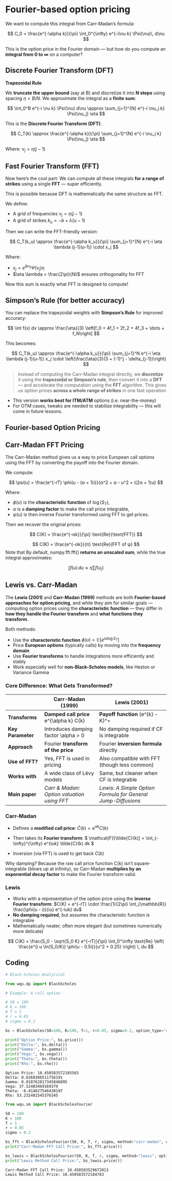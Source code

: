 # Fourier-based option pricing

We want to compute this integral from Carr-Madan’s formula:


$$
C_0 = \frac{e^{-\alpha k}}{\pi} \int_0^{\infty} e^{-i\nu k} \Psi(\nu)\, d\nu 
$$


This is the option price in the Fourier domain — but how do you compute an **integral from 0 to ∞** on a computer? 

## **Discrete Fourier Transform (DFT)**

**Trapezoidal Rule**

We **truncate the upper bound** (say at B) and discretize it into **N steps** using spacing $\eta = B/N$.  We approximate the integral as a **finite sum**: 


$$
\int_0^B e^{-i \nu k} \Psi(\nu) d\nu \approx \sum_{j=1}^{N} e^{-i \nu_j k} \Psi(\nu_j) \eta
$$


This is the **Discrete Fourier Transform (DFT)**:


$$
C_T(k) \approx \frac{e^{-\alpha k}}{\pi} \sum_{j=1}^{N} e^{-i \nu_j k} \Psi(\nu_j) \eta
$$


Where: $\nu_j = \eta(j - 1)$

## Fast Fourier Transform (FFT)

Now here’s the cool part: We can compute all these integrals **for a range of strikes** using a single **FFT** — super efficiently. 

This is possible because DFT is mathematically the same structure as FFT. 

We define:

- A grid of frequencies $\nu_j = \eta(j - 1)$
- A grid of strikes $k_u = -b + \lambda(u - 1)$ 

Then we can write the FFT-friendly version: 


$$
C_T(k_u) \approx \frac{e^{-\alpha k_u}}{\pi} \sum_{j=1}^{N} e^{-i \eta \lambda (j-1)(u-1)} \cdot x_j
$$


Where:

- $x_j = e^{ib\nu_j} \Psi(\nu_j) \eta$
- $\eta \lambda = \frac{2\pi}{N}$ ensures orthogonality for FFT

Now this sum is exactly what FFT is designed to compute!

## Simpson’s Rule (for better accuracy)

You can replace the trapezoidal weights with **Simpson’s Rule** for improved accuracy: 


$$
\int f(x) dx \approx \frac{\eta}{3} \left[f_0 + 4f_1 + 2f_2 + 4f_3 + \dots + f_N\right]
$$


This becomes:


$$
C_T(k_u) \approx \frac{e^{-\alpha k_u}}{\pi} \sum_{j=1}^N e^{-i \eta \lambda (j-1)(u-1)} x_j \cdot \left(\frac{\eta}{3}(3 + (-1)^j - \delta_{j-1})\right)
$$


> Instead of computing the Carr-Madan integral directly, we **discretize** it using the **trapezoidal or Simpson’s rule**, then convert it into a **DFT** — and accelerate the computation using the **FFT** algorithm. This gives us option prices **across a whole range of strikes** in one fast operation

- This version **works best for ITM/ATM** options (i.e. near-the-money)
- For OTM cases, tweaks are needed to stabilize integrability — this will come in future lessons.



## Fourier-based Option Pricing

## Carr-Madan FFT Pricing 

The Carr-Madan method gives us a way to price European call options using the FFT by converting the payoff into the Fourier domain.

We compute:


$$
\psi(u) = \frac{e^{-rT} \phi(u - (α + 1)i)}{α^2 + α - u^2 + i(2α + 1)u}
$$


Where:

- $\phi(u)$ is the **characteristic function** of $\log(S_T)$,
- α is a **damping factor** to make the call price integrable,
- $\psi(u)$ is then inverse Fourier transformed using FFT to get prices.

Then we recover the original prices:


$$
C(K) = \frac{e^{-αk}}{\pi} \text{Re}(\text{FFT})
$$

$$
C(K) = \frac{e^{-αk}}{π} \text{Re}(FFT of ψ)
$$
Note that By default, numpy.fft.fft() **returns an unscaled sum**, while the true integral approximates: 


$$
\int f(u)\, du \approx \eta \sum f(u_j)
$$


## Lewis vs. Carr-Madan

The **Lewis (2001)** and **Carr-Madan (1999)** methods are both **Fourier-based approaches for option pricing**, and while they aim for similar goals — computing option prices using the **characteristic function** — they differ in **how they handle the Fourier transform** and **what functions they transform**. 

Both methods:



- Use the **characteristic function** $\phi(u) = \mathbb{E}[e^{iu \log S_T}]$
- Price **European options** (typically calls) by moving into the **frequency domain**
- Use **Fourier transforms** to handle integrations more efficiently and stably
- Work especially well for **non-Black-Scholes models**, like Heston or Variance Gamma

###  **Core Difference: What Gets Transformed?**

|                   | **Carr-Madan (1999)**                      | **Lewis (2001)**                                             |
| ----------------- | ------------------------------------------ | ------------------------------------------------------------ |
| **Transforms**    | **Damped call price** e^{\alpha k} C(k)    | **Payoff function** (e^{k} - K)^+                            |
| **Key Parameter** | Introduces damping factor \alpha > 0       | No damping required if CF is integrable                      |
| **Approach**      | Fourier **transform of the price**         | Fourier **inversion formula** directly                       |
| **Use of FFT?**   | Yes, FFT is used in pricing                | Also compatible with FFT (though less common)                |
| **Works with**    | A wide class of Lévy models                | Same, but cleaner when CF is integrable                      |
| **Main paper**    | *Carr & Madan: Option valuation using FFT* | *Lewis: A Simple Option Formula for General Jump-Diffusions* |

### **Carr-Madan** 

- Defines a **modified call price**: $\tilde{C}(k) = e^{\alpha k} C(k)$ 

- Then takes its **Fourier transform**: $ \mathcal{F}[\tilde{C}(k)] = \int_{-\infty}^{\infty} e^{iuk} \tilde{C}(k) dk $
- Inversion (via FFT) is used to get back $C(k)$

Why damping? Because the raw call price function C(k) isn’t square-integrable (blows up at infinity), so Carr-Madan **multiplies by an exponential decay factor** to make the Fourier transform valid. 

### **Lewis**

- Works with a representation of the option price using the **inverse Fourier transform**: $C(K) = e^{-rT} \cdot \frac{1}{2\pi} \int_{\mathbb{R}} \frac{\phi(u - i)}{iu} e^{-iuk} du$ 
- **No damping required**, but assumes the characteristic function is integrable
- Mathematically neater, often more elegant (but sometimes numerically more delicate)


$$
C(K) = \frac{S_0 - \sqrt{S_0 K} e^{-rT}}{\pi} \int_0^\infty \text{Re} \left( \frac{e^{i u \ln(S_0/K)} \phi(u - 0.5i)}{u^2 + 0.25} \right) \, du
$$




## Coding

```python
# Black-Scholes Analytical 

from wqu.dp import BlackScholes

# Example: A call option

# S0 = 100
# K = 100
# T = 1
# r = 0.05
# sigma = 0.2

bs = BlackScholes(S0=100, K=100, T=1, r=0.05, sigma=0.2, option_type="call")

print("Option Price:", bs.price())
print("Delta:", bs.delta())
print("Gamma:", bs.gamma())
print("Vega:", bs.vega())
print("Theta:", bs.theta())
print("Rho:", bs.rho())
```

```
Option Price: 10.450583572185565
Delta: 0.6368306511756191
Gamma: 0.018762017345846895
Vega: 37.52403469169379
Theta: -6.414027546438197
Rho: 53.232481545376345
```



```python
from wqu.sm import BlackScholesFourier

S0 = 100
K = 100
T = 1
r = 0.05
sigma = 0.2

bs_fft = BlackScholesFourier(S0, K, T, r, sigma, method="carr-madan", option_type="call")
print("Carr-Madan FFT Call Price:", bs_fft.price())

bs_lewis = BlackScholesFourier(S0, K, T, r, sigma, method="lewis", option_type="call")
print("Lewis Method Call Price:", bs_lewis.price())
```

```
Carr-Madan FFT Call Price: 10.450583529672013
Lewis Method Call Price: 10.450583572184783
```